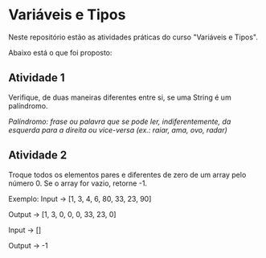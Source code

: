 # Variáveis e Tipos

Neste repositório estão as atividades práticas do curso "Variáveis e Tipos".

Abaixo está o que foi proposto:



## Atividade 1

Verifique, de duas maneiras diferentes entre si, se uma String é um palíndromo.

*Palíndromo: frase ou palavra que se pode ler, indiferentemente, da esquerda para a direita ou vice-versa (ex.: raiar, ama, ovo, radar)*

## Atividade 2

Troque todos os elementos pares e diferentes de zero de um array pelo número 0. Se o array for vazio, retorne -1.

Exemplo: Input -> [1, 3, 4, 6, 80, 33, 23, 90]

Output -> [1, 3, 0, 0, 0, 33, 23, 0]

Input -> []

Output -> -1

